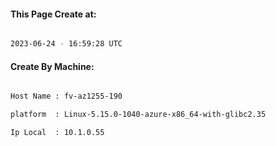 
   
#### This Page Create at:

```bash

2023-06-24 - 16:59:28 UTC

```

#### Create By Machine:

```bash

Host Name : fv-az1255-190

platform  : Linux-5.15.0-1040-azure-x86_64-with-glibc2.35

Ip Local  : 10.1.0.55

```

